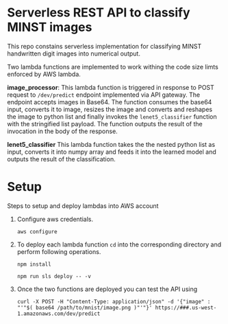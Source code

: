 # Serverless REST API to classify MINST images

This repo constains serverless implementation for classifying MINST handwritten digit images into numerical output.

Two lambda functions are implemented to work withing the code size limts enforced by AWS lambda.

**image_processor**: This lambda function is triggered in response to POST request to `/dev/predict` endpoint implemented via API gateway. The endpoint accepts images in Base64. The function consumes the base64 input, converts it to image, resizes the image and converts and reshapes the image to python list and finally invokes the `lenet5_classifier` function with the stringified list payload. The function outputs the result of the invocation in the body of the response.


**lenet5_classifier** This lambda function takes the the nested python list as input, converts it into numpy array and feeds it into the learned model and outputs the result of the classification.


# Setup

Steps to setup and deploy lambdas into AWS account


1. Configure aws credentials.

    `aws configure`

2. To deploy each lambda function `cd` into the corresponding directory and perform following operations.

    `npm install`

    `npm run sls deploy -- -v`

3. Once the two functions are deployed you can test the API using

    `curl -X POST -H "Content-Type: application/json" -d '{"image" : "'"$( base64 /path/to/mnist/image.png )"'"}' https://###.us-west-1.amazonaws.com/dev/predict`
